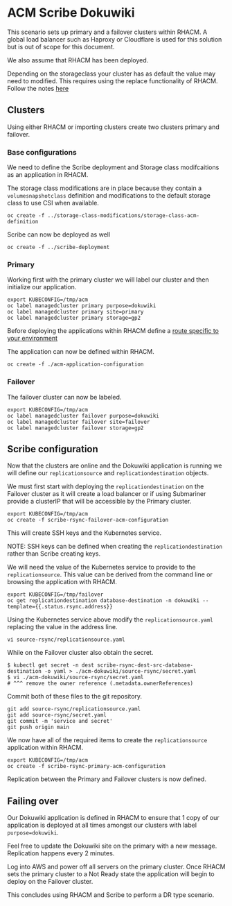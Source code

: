 # ACM Scribe Dokuwiki
This scenario sets up primary and a failover clusters within RHACM. A global load balancer such as Haproxy or Cloudflare is used for this solution but is out of scope for this document.

We also assume that RHACM has been deployed.

Depending on the storageclass your cluster has as default the value may need to modified. 
This requires using the replace functionality of RHACM. Follow the notes [here](https://access.redhat.com/documentation/en-us/red_hat_advanced_cluster_management_for_kubernetes/2.1/html/manage_applications/managing-applications#subscribing-git-resources)

## Clusters
Using either RHACM or importing clusters create two clusters primary and failover.

### Base configurations
We need to define the Scribe deployment and Storage class modifcaitions as an application in RHACM.

The storage class modifications are in place because they contain a `volumesnapshotclass` definition and
modifications to the default storage class to use CSI when available.

```
oc create -f ../storage-class-modifications/storage-class-acm-definition
```

Scribe can now be deployed as well
```
oc create -f ../scribe-deployment
```

### Primary
Working first with the primary cluster we will label our cluster and then initialize our application.

```
export KUBECONFIG=/tmp/acm
oc label managedcluster primary purpose=dokuwiki
oc label managedcluster primary site=primary
oc label managedcluster primary storage=gp2
```

Before deploying the applications within RHACM define a [route specific to your environment](./application/route.yaml)

The application can now be defined within RHACM.

```
oc create -f ./acm-application-configuration
```

### Failover
The failover cluster can now be labeled.

```
export KUBECONFIG=/tmp/acm
oc label managedcluster failover purpose=dokuwiki
oc label managedcluster failover site=failover
oc label managedcluster failover storage=gp2
```

## Scribe configuration
Now that the clusters are online and the Dokuwiki application is running we will define our `replicationsource` and
`replicationdestination` objects.

We must first start with deploying the `replicationdestination` on the Failover cluster 
as it will create a load balancer or if using Submariner provide a clusterIP that will
be accessible by the Primary cluster.

```
export KUBECONFIG=/tmp/acm
oc create -f scribe-rsync-failover-acm-configuration
```
This will create SSH keys and the Kubernetes service. 

NOTE: SSH keys can be defined when creating the `replicationdestination` rather than Scribe creating keys.

We will need the value of the Kubernetes service to provide to the `replicationsource`. This value can be derived
from the command line or browsing the application with RHACM.

```
export KUBECONFIG=/tmp/failover
oc get replicationdestination database-destination -n dokuwiki --template={{.status.rsync.address}}
```

Using the Kubernetes service above modify the `replicationsource.yaml` replacing the value in the address line.
```
vi source-rsync/replicationsource.yaml
```

While on the Failover cluster also obtain the secret.
```
$ kubectl get secret -n dest scribe-rsync-dest-src-database-destination -o yaml > ./acm-dokuwiki/source-rsync/secret.yaml
$ vi ./acm-dokuwiki/source-rsync/secret.yaml
# ^^^ remove the owner reference (.metadata.ownerReferences)
```

Commit both of these files to the git repository.
```
git add source-rsync/replicationsource.yaml
git add source-rsync/secret.yaml
git commit -m 'service and secret'
git push origin main
```

We now have all of the required items to create the `replicationsource` application within RHACM.
```
export KUBECONFIG=/tmp/acm
oc create -f scribe-rsync-primary-acm-configuration
```

Replication between the Primary and Failover clusters is now defined. 

## Failing over
Our Dokuwiki application is defined in RHACM to ensure that 1 copy of our application is deployed at all times
amongst our clusters with label `purpose=dokuwiki`. 

Feel free to update the Dokuwiki site on the primary with a new message. Replication happens every 2 minutes. 

Log into AWS and power off all servers on the primary cluster.  Once RHACM sets the primary cluster to a Not Ready
state the application will begin to deploy on the Failover cluster.

This concludes using RHACM and Scribe to perform a DR type scenario.